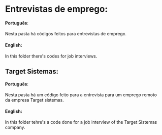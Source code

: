 # Entrevistas de emprego:

#### Português:

Nesta pasta há códigos feitos para entrevistas de emprego.

#### English:
In this folder there's codes for job interviews.

## Target Sistemas:

#### Português:

Nesta pasta há um código feito para a entrevista para um emprego remoto da empresa Target sistemas.

#### English:
In this folder tehre's a code done for a job interview of the Target Sistemas company.

